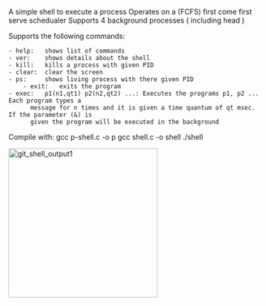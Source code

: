 A simple shell to execute a process
Operates on a (FCFS) first come first serve schedualer 
Supports 4 background processes ( including head )

Supports the following commands:

	- help:   shows list of commands    
	- ver:    shows details about the shell
	- kill:   kills a process with given PID
	- clear:  clear the screen
 	- ps:     shows living process with there given PID  
        - exit:   exits the program
	- exec:   p1(n1,qt1) p2(n2,qt2) ...: Executes the programs p1, p2 ... Each program types a
		  message for n times and it is given a time quantum of qt msec. If the parameter (&) is
		  given the program will be executed in the background

Compile with: 
	gcc p-shell.c -o p
	gcc shell.c -o shell
	./shell

<img width="294" alt="git_shell_output1" src="https://user-images.githubusercontent.com/62212683/144490612-45a4a9d5-4a36-45e7-b679-03b576d3ff20.PNG">
